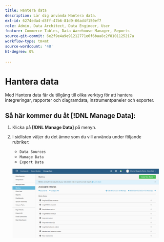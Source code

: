 ```yaml
---
title: Hantera data
description: Lär dig använda Hantera data.
exl-id: 6274eda4-d3ff-47b6-81d9-06ad4f150ef7
role: Admin, Data Architect, Data Engineer, User
feature: Commerce Tables, Data Warehouse Manager, Reports
source-git-commit: 6e2f9e4a9e91212771e6f6baa8c2f8101125217a
workflow-type: tm+mt
source-wordcount: '48'
ht-degree: 0%

---
```


# Hantera data

Med Hantera data får du tillgång till olika verktyg för att hantera integreringar, rapporter och diagramdata, instrumentpaneler och exporter.

## Så här kommer du åt [!DNL Manage Data]:

1. Klicka på **[!DNL Manage Data]** på menyn.

1. I sidlisten väljer du det ämne som du vill använda under följande rubriker:

   * `Data Sources`
   * `Manage Data`
   * `Export Data`

   ![Hantera data](../../assets/magento-bi-manage-data.png)<!--{: .zoom}-->
